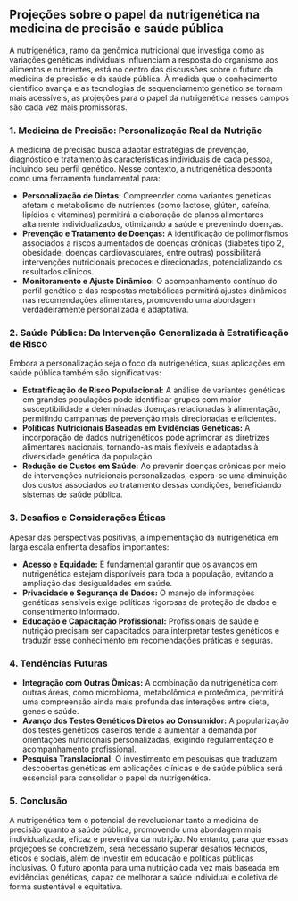 
## Projeções sobre o papel da nutrigenética na medicina de precisão e saúde pública

A nutrigenética, ramo da genômica nutricional que investiga como as variações genéticas individuais influenciam a resposta do organismo aos alimentos e nutrientes, está no centro das discussões sobre o futuro da medicina de precisão e da saúde pública. À medida que o conhecimento científico avança e as tecnologias de sequenciamento genético se tornam mais acessíveis, as projeções para o papel da nutrigenética nesses campos são cada vez mais promissoras.

### 1. **Medicina de Precisão: Personalização Real da Nutrição**

A medicina de precisão busca adaptar estratégias de prevenção, diagnóstico e tratamento às características individuais de cada pessoa, incluindo seu perfil genético. Nesse contexto, a nutrigenética desponta como uma ferramenta fundamental para:

- **Personalização de Dietas:** Compreender como variantes genéticas afetam o metabolismo de nutrientes (como lactose, glúten, cafeína, lipídios e vitaminas) permitirá a elaboração de planos alimentares altamente individualizados, otimizando a saúde e prevenindo doenças.
- **Prevenção e Tratamento de Doenças:** A identificação de polimorfismos associados a riscos aumentados de doenças crônicas (diabetes tipo 2, obesidade, doenças cardiovasculares, entre outras) possibilitará intervenções nutricionais precoces e direcionadas, potencializando os resultados clínicos.
- **Monitoramento e Ajuste Dinâmico:** O acompanhamento contínuo do perfil genético e das respostas metabólicas permitirá ajustes dinâmicos nas recomendações alimentares, promovendo uma abordagem verdadeiramente personalizada e adaptativa.

### 2. **Saúde Pública: Da Intervenção Generalizada à Estratificação de Risco**

Embora a personalização seja o foco da nutrigenética, suas aplicações em saúde pública também são significativas:

- **Estratificação de Risco Populacional:** A análise de variantes genéticas em grandes populações pode identificar grupos com maior susceptibilidade a determinadas doenças relacionadas à alimentação, permitindo campanhas de prevenção mais direcionadas e eficientes.
- **Políticas Nutricionais Baseadas em Evidências Genéticas:** A incorporação de dados nutrigenéticos pode aprimorar as diretrizes alimentares nacionais, tornando-as mais flexíveis e adaptadas à diversidade genética da população.
- **Redução de Custos em Saúde:** Ao prevenir doenças crônicas por meio de intervenções nutricionais personalizadas, espera-se uma diminuição dos custos associados ao tratamento dessas condições, beneficiando sistemas de saúde pública.

### 3. **Desafios e Considerações Éticas**

Apesar das perspectivas positivas, a implementação da nutrigenética em larga escala enfrenta desafios importantes:

- **Acesso e Equidade:** É fundamental garantir que os avanços em nutrigenética estejam disponíveis para toda a população, evitando a ampliação das desigualdades em saúde.
- **Privacidade e Segurança de Dados:** O manejo de informações genéticas sensíveis exige políticas rigorosas de proteção de dados e consentimento informado.
- **Educação e Capacitação Profissional:** Profissionais de saúde e nutrição precisam ser capacitados para interpretar testes genéticos e traduzir esse conhecimento em recomendações práticas e seguras.

### 4. **Tendências Futuras**

- **Integração com Outras Ômicas:** A combinação da nutrigenética com outras áreas, como microbioma, metabolômica e proteômica, permitirá uma compreensão ainda mais profunda das interações entre dieta, genes e saúde.
- **Avanço dos Testes Genéticos Diretos ao Consumidor:** A popularização dos testes genéticos caseiros tende a aumentar a demanda por orientações nutricionais personalizadas, exigindo regulamentação e acompanhamento profissional.
- **Pesquisa Translacional:** O investimento em pesquisas que traduzam descobertas genéticas em aplicações clínicas e de saúde pública será essencial para consolidar o papel da nutrigenética.

### 5. **Conclusão**

A nutrigenética tem o potencial de revolucionar tanto a medicina de precisão quanto a saúde pública, promovendo uma abordagem mais individualizada, eficaz e preventiva da nutrição. No entanto, para que essas projeções se concretizem, será necessário superar desafios técnicos, éticos e sociais, além de investir em educação e políticas públicas inclusivas. O futuro aponta para uma nutrição cada vez mais baseada em evidências genéticas, capaz de melhorar a saúde individual e coletiva de forma sustentável e equitativa.
```
